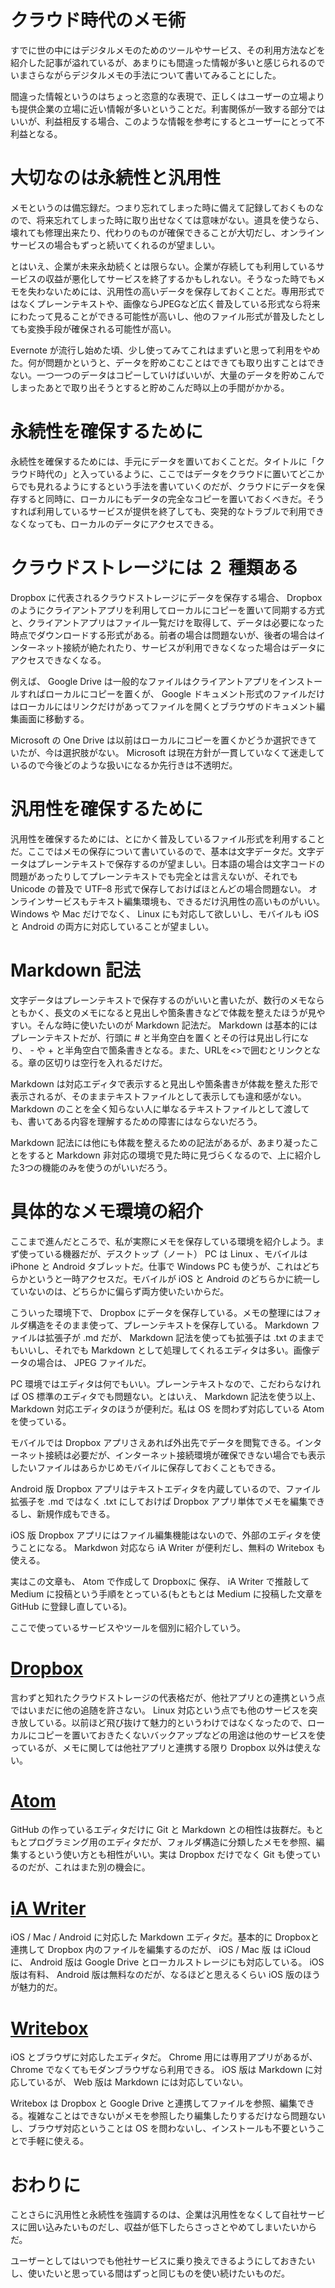# クラウド時代のメモ術

すでに世の中にはデジタルメモのためのツールやサービス、その利用方法などを紹介した記事が溢れているが、あまりにも間違った情報が多いと感じられるのでいまさらながらデジタルメモの手法について書いてみることにした。

間違った情報というのはちょっと恣意的な表現で、正しくはユーザーの立場よりも提供企業の立場に近い情報が多いということだ。利害関係が一致する部分ではいいが、利益相反する場合、このような情報を参考にするとユーザーにとって不利益となる。

# 大切なのは永続性と汎用性

メモというのは備忘録だ。つまり忘れてしまった時に備えて記録しておくものなので、将来忘れてしまった時に取り出せなくては意味がない。道具を使うなら、壊れても修理出来たり、代わりのものが確保できることが大切だし、オンラインサービスの場合もずっと続いてくれるのが望ましい。

とはいえ、企業が未来永劫続くとは限らない。企業が存続しても利用しているサービスの収益が悪化してサービスを終了するかもしれない。そうなった時でもメモを失わないためには、汎用性の高いデータを保存しておくことだ。専用形式ではなくプレーンテキストや、画像ならJPEGなど広く普及している形式なら将来にわたって見ることができる可能性が高いし、他のファイル形式が普及したとしても変換手段が確保される可能性が高い。

Evernote が流行し始めた頃、少し使ってみてこれはまずいと思って利用をやめた。何が問題かというと、データを貯めこむことはできても取り出すことはできない。一つ一つのデータはコピーしていけばいいが、大量のデータを貯めこんでしまったあとで取り出そうとすると貯めこんだ時以上の手間がかかる。

# 永続性を確保するために

永続性を確保するためには、手元にデータを置いておくことだ。タイトルに「クラウド時代の」と入っているように、ここではデータをクラウドに置いてどこからでも見れるようにするという手法を書いていくのだが、クラウドにデータを保存すると同時に、ローカルにもデータの完全なコピーを置いておくべきだ。そうすれば利用しているサービスが提供を終了しても、突発的なトラブルで利用できなくなっても、ローカルのデータにアクセスできる。

# クラウドストレージには ２ 種類ある

Dropbox に代表されるクラウドストレージにデータを保存する場合、 Dropbox のようにクライアントアプリを利用してローカルにコピーを置いて同期する方式と、クライアントアプリはファイル一覧だけを取得して、データは必要になった時点でダウンロードする形式がある。前者の場合は問題ないが、後者の場合はインターネット接続が絶たれたり、サービスが利用できなくなった場合はデータにアクセスできなくなる。

例えば、 Google Drive は一般的なファイルはクライアントアプリをインストールすればローカルにコピーを置くが、 Google ドキュメント形式のファイルだけはローカルにはリンクだけがあってファイルを開くとブラウザのドキュメント編集画面に移動する。

Microsoft の One Drive は以前はローカルにコピーを置くかどうか選択できていたが、今は選択肢がない。 Microsoft は現在方針が一貫していなくて迷走しているので今後どのような扱いになるか先行きは不透明だ。

# 汎用性を確保するために

汎用性を確保するためには、とにかく普及しているファイル形式を利用することだ。ここではメモの保存について書いているので、基本は文字データだ。文字データはプレーンテキストで保存するのが望ましい。日本語の場合は文字コードの問題があったりしてプレーンテキストでも完全とは言えないが、それでも Unicode の普及で UTF–8 形式で保存しておけばほとんどの場合問題ない。
オンラインサービスもテキスト編集環境も、できるだけ汎用性の高いものがいい。 Windows や Mac だけでなく、 Linux にも対応して欲しいし、モバイルも iOS と Android の両方に対応していることが望ましい。

# Markdown 記法

文字データはプレーンテキストで保存するのがいいと書いたが、数行のメモならともかく、長文のメモになると見出しや箇条書きなどで体裁を整えたほうが見やすい。そんな時に使いたいのが Markdown 記法だ。 Markdown は基本的にはプレーンテキストだが、行頭に # と半角空白を置くとその行は見出し行になり、 - や + と半角空白で箇条書きとなる。また、URLを<>で囲むとリンクとなる。章の区切りは空行を入れるだけだ。

Markdown は対応エディタで表示すると見出しや箇条書きが体裁を整えた形で表示されるが、そのままテキストファイルとして表示しても違和感がない。 Markdown のことを全く知らない人に単なるテキストファイルとして渡しても、書いてある内容を理解するための障害にはならないだろう。

Markdown 記法には他にも体裁を整えるための記法があるが、あまり凝ったことをすると Markdown 非対応の環境で見た時に見づらくなるので、上に紹介した3つの機能のみを使うのがいいだろう。

# 具体的なメモ環境の紹介

ここまで進んだところで、私が実際にメモを保存している環境を紹介しよう。まず使っている機器だが、デスクトップ（ノート） PC は Linux 、モバイルは iPhone と Android タブレットだ。仕事で Windows PC も使うが、これはどちらかというと一時アクセスだ。モバイルが iOS と Android のどちらかに統一していないのは、どちらかに偏らず両方使いたいからだ。

こういった環境下で、 Dropbox にデータを保存している。メモの整理にはフォルダ構造をそのまま使って、プレーンテキストを保存している。 Markdown ファイルは拡張子が .md だが、 Markdown 記法を使っても拡張子は .txt のままでもいいし、それでも Markdown として処理してくれるエディタは多い。画像データの場合は、 JPEG ファイルだ。

PC 環境ではエディタは何でもいい。プレーンテキストなので、こだわらなければ OS 標準のエディタでも問題ない。とはいえ、 Markdown 記法を使う以上、 Markdown 対応エディタのほうが便利だ。私は OS を問わず対応している Atom を使っている。

モバイルでは Dropbox アプリさえあれば外出先でデータを閲覧できる。インターネット接続は必要だが、インターネット接続環境が確保できない場合でも表示したいファイルはあらかじめモバイルに保存しておくこともできる。

Android 版 Dropbox アプリはテキストエディタを内蔵しているので、ファイル拡張子を .md ではなく .txt にしておけば Dropbox アプリ単体でメモを編集できるし、新規作成もできる。

iOS 版 Dropbox アプリにはファイル編集機能はないので、外部のエディタを使うことになる。 Markdwon 対応なら iA Writer が便利だし、無料の Writebox も使える。

実はこの文章も、 Atom で作成して Dropboxに 保存、 iA Writer で推敲して Medium に投稿という手順をとっている(もともとは Medium に投稿した文章を GitHub に登録し直している)。

ここで使っているサービスやツールを個別に紹介していう。

# [Dropbox](https://www.dropbox.com/)

言わずと知れたクラウドストレージの代表格だが、他社アプリとの連携という点ではいまだに他の追随を許さない。 Linux 対応という点でも他のサービスを突き放している。以前ほど飛び抜けて魅力的というわけではなくなったので、ローカルにコピーを置いておきたくないバックアップなどの用途は他のサービスを使っているが、メモに関しては他社アプリと連携する限り Dropbox 以外は使えない。

# [Atom](https://atom.io/)

GitHub の作っているエディタだけに Git と Markdown との相性は抜群だ。もともとプログラミング用のエディタだが、フォルダ構造に分類したメモを参照、編集するという使い方とも相性がいい。実は Dropbox だけでなく Git も使っているのだが、これはまた別の機会に。

# [iA Writer](https://ia.net/writer)

iOS / Mac / Android に対応した Markdown エディタだ。基本的に Dropboxと 連携して Dropbox 内のファイルを編集するのだが、 iOS / Mac 版 は iCloud に、 Android 版は Google Drive とローカルストレージにも対応している。 iOS 版は有料、 Android 版は無料なのだが、なるほどと思えるくらい iOS 版のほうが魅力的だ。

# [Writebox](http://writeboxapps.com/)

iOS とブラウザに対応したエディタだ。 Chrome 用には専用アプリがあるが、 Chrome でなくてもモダンブラウザなら利用できる。 iOS 版は Markdown に対応しているが、 Web 版は Markdown には対応していない。

Writebox は Dropbox と Google Drive と連携してファイルを参照、編集できる。複雑なことはできないがメモを参照したり編集したりするだけなら問題ないし、ブラウザ対応ということは OS を問わないし、インストールも不要ということで手軽に使える。

# おわりに

ことさらに汎用性と永続性を強調するのは、企業は汎用性をなくして自社サービスに囲い込みたいものだし、収益が低下したらさっさとやめてしまいたいからだ。

ユーザーとしてはいつでも他社サービスに乗り換えできるようにしておきたいし、使いたいと思っている間はずっと同じものを使い続けたいものだ。
